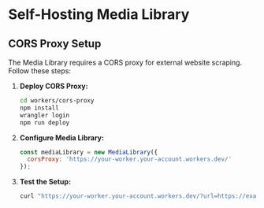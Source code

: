 # Self-Hosting Media Library

## CORS Proxy Setup

The Media Library requires a CORS proxy for external website scraping. Follow these steps:

1. **Deploy CORS Proxy:**
   ```bash
   cd workers/cors-proxy
   npm install
   wrangler login
   npm run deploy
   ```

2. **Configure Media Library:**
   ```javascript
   const mediaLibrary = new MediaLibrary({
     corsProxy: 'https://your-worker.your-account.workers.dev/'
   });
   ```

3. **Test the Setup:**
   ```bash
   curl "https://your-worker.your-account.workers.dev/?url=https://example.com"
   ```
